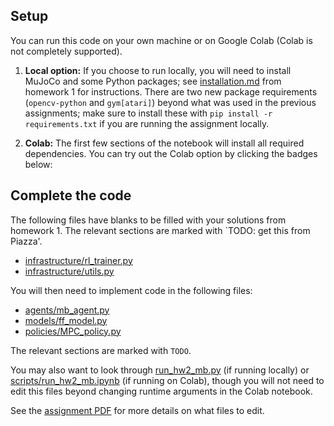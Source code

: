 ## Setup

You can run this code on your own machine or on Google Colab (Colab is not completely supported). 

1. **Local option:** If you choose to run locally, you will need to install MuJoCo and some Python packages; see [installation.md](../hw1/installation.md) from homework 1 for instructions. There are two new package requirements (`opencv-python` and `gym[atari]`) beyond what was used in the previous assignments; make sure to install these with `pip install -r requirements.txt` if you are running the assignment locally.

2. **Colab:** The first few sections of the notebook will install all required dependencies. You can try out the Colab option by clicking the badges below:

## Complete the code

The following files have blanks to be filled with your solutions from homework 1. The relevant sections are marked with `TODO: get this from Piazza'.

- [infrastructure/rl_trainer.py](ift6163/infrastructure/rl_trainer.py)
- [infrastructure/utils.py](ift6163/infrastructure/utils.py)

You will then need to implement code in the following files:
- [agents/mb_agent.py](ift6163/agents/mb_agent.py)
- [models/ff_model.py](ift6163/models/ff_model.py)
- [policies/MPC_policy.py](ift6163/policies/MPC_policy.py)

The relevant sections are marked with `TODO`.

You may also want to look through [run_hw2_mb.py](run_hw2_mb.py) (if running locally) or [scripts/run_hw2_mb.ipynb](ift6163/scripts/run_hw2_mb.ipynb) (if running on Colab), though you will not need to edit this files beyond changing runtime arguments in the Colab notebook.

See the [assignment PDF](IFT6163_Homework_Writeup_MBRL.pdf) for more details on what files to edit.

